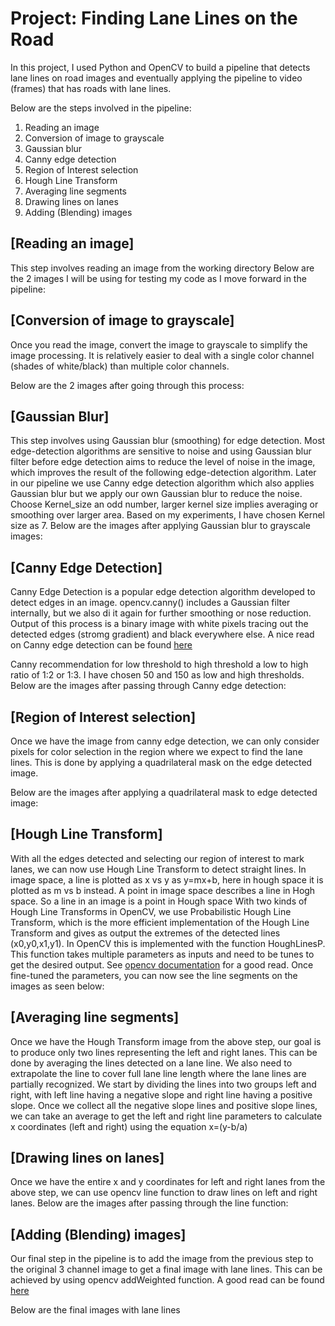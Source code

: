 # Project: Finding Lane Lines on the Road

In this project, I used Python and OpenCV to build a pipeline that detects lane lines on road images and eventually applying the pipeline to video (frames) that has roads with lane lines.

Below are the steps involved in the pipeline:
1.	Reading an image
2.	Conversion of image to grayscale
3.	Gaussian blur
4.	Canny edge detection
5.	Region of Interest selection
6.	Hough Line Transform
7.	Averaging line segments
8.	Drawing lines on lanes
9.	Adding (Blending) images

## [Reading an image]
This step involves reading an image from the working directory
Below are the 2 images I will be using for testing my code as I move forward in the pipeline:

## [Conversion of image to grayscale]
Once you read the image, convert the image to grayscale to simplify the image processing. It is relatively easier to deal with a single color channel (shades of white/black) than multiple color channels. 

Below are the 2 images after going through this process:

## [Gaussian Blur]
This step involves using Gaussian blur (smoothing) for edge detection. Most edge-detection algorithms are sensitive to noise and using Gaussian blur filter before edge detection aims to reduce the level of noise in the image, which improves the result of the following edge-detection algorithm. Later in our pipeline we use Canny edge detection algorithm which also applies Gaussian blur but we apply our own Gaussian blur to reduce the noise. 
Choose Kernel_size an odd number, larger kernel size implies averaging or smoothing over larger area. Based on my experiments, I have chosen Kernel size as 7.
Below are the images after applying Gaussian blur to grayscale images:

## [Canny Edge Detection]
Canny Edge Detection is a popular edge detection algorithm developed to detect edges in an image.  opencv.canny() includes a Gaussian filter internally, but we also di it again for further smoothing or nose reduction. Output of this process is a binary image with white pixels tracing out the detected edges (stromg gradient) and black everywhere else.
A nice read on Canny edge detection can be found [here](https://en.wikipedia.org/wiki/Canny_edge_detector)

Canny recommendation for low threshold to high threshold a low to high ratio of 1:2 or 1:3. I have chosen 50 and 150 as low and high thresholds.
Below are the images after passing through Canny edge detection:

## [Region of Interest selection]
Once we have the image from canny edge detection, we can only consider pixels for color selection in the region where we expect to find the lane lines. This is done by applying a quadrilateral mask on the edge detected image.

Below are the images after  applying a quadrilateral mask to edge detected image:

## [Hough Line Transform]
With all the edges detected and selecting our region of interest to mark lanes, we can now use Hough Line Transform to detect straight lines.
In image space, a line is plotted as x vs y as y=mx+b, here in hough space it is plotted as m vs b instead. A point in image space describes a line in Hogh space. So a line in an image is a point in Hough space
With two kinds of Hough Line Transforms in OpenCV, we use Probabilistic Hough Line Transform, which is the more efficient implementation of the Hough Line Transform and gives as output the extremes of the detected lines (x0,y0,x1,y1). In OpenCV this is implemented with the function HoughLinesP. 
This function takes multiple parameters as inputs and need to be tunes to get the desired output. See [opencv documentation](https://docs.opencv.org/2.4/modules/imgproc/doc/feature_detection.html?highlight=houghlinesp#houghlinesp) for a good read. 
Once fine-tuned the parameters, you can now see the line segments on the images as seen below:

## [Averaging line segments]
Once we have the Hough Transform image from the above step, our goal is to produce only two lines representing the left and right lanes. This can be done by averaging the lines detected on a lane line. We also need to extrapolate the line to cover full lane line length where the lane lines are partially recognized.
We start by dividing the lines into two groups left and right, with left line having a negative slope and right line having a positive slope.
Once we collect all the negative slope lines and positive slope lines, we can take an average to get the left and right line parameters to calculate x coordinates (left and right) using the equation x=(y-b/a)

## [Drawing lines on lanes]
Once we have the entire x and y coordinates for left and right lanes from the above step, we can use opencv line function to draw lines on left and right lanes. 
Below are the images after passing through the line function:

## [Adding (Blending) images]
Our final step in the pipeline is to add the image from the previous step to the original 3 channel image to get a final image with lane lines. This can be achieved by using opencv addWeighted function.
A good read can be found [here](https://docs.opencv.org/2.4/modules/core/doc/operations_on_arrays.html?highlight=addweighted#addweighted)

Below are the final images with lane lines



